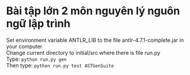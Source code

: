 # Bài tập lớn 2 môn nguyên lý nguôn ngữ lập trình
Set environment variable ANTLR_LIB to the file antlr-4.7.1-complete.jar in your computer <br/>
Change current directory to initial/src where there is file run.py <br/>
Type: ```python run.py gen``` <br/>
Then type: ```python run.py test ASTGenSuite``` <br/>